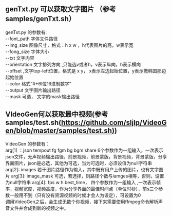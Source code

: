 
  
  ## genTxt.py 可以获取文字图片 （参考samples/genTxt.sh）  
genTxt.py 的参数有:  
            --font_path 字体文件路径  
            --img_size 图像尺寸，格式：h x w ，h代表图片的高，w表示宽  
            --fong_size 字体大小  
            --txt 文字内容  
            --orientation 文字排列方向 ,只能选v或者h，v表示纵向，h表示横向  
            --offset ,文字top-left位置，格式是 x y， x表示左边起始位置，y表示撒韩国那边起始位置  
            --color 格式“#+6l位16进制数字”  
            --output 文字图片输出路径  
            --mask 可选， 文字的mask输出路径  
## VIdeoGen何以获取最中视频(参考samples/test.sh(https://github.com/sljlp/VideoGen/blob/master/samples/test.sh))
VideoGen 的参数有：  
            arg[1] ：json tempout fg fgm bg bgm share 6个参数作为一组输入，一次表示json文件，无声视频输出路径，前景视频，前景蒙版，背景视频，背景蒙版，分享界面图片，json是必选，其他为可选，当为可选时，必须设值为null字符串  
            arg[2]: images 若干图片路径作为输入，其中既有用户上传的图片，也有文字图片
            arg[3]: image_mask 可选，若选择，则路径个数与iamges相等，否则，设置为null字符串
            arg[4]: fps w h best_time， 四个参数作为一组输入 ,一次表示帧率，视频宽度，视频高度，作为分享界面的最佳时间点（单位时秒），前s三个参数一般用不到（只有没有资源视频的时候才会人为设定），可设置为0  
    调用VideoGen之后，会生成无数个你视频，接下来需要使用ffmpeg命令解析声音文件并合成到新的视频之中。


